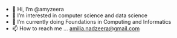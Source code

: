 - 👋 Hi, I’m @amyzeera
- 👀 I’m interested in computer science and data science
- 🌱 I’m currently doing Foundations in Computing and Informatics
- 📫 How to reach me ... amilia.nadzeera@gmail.com

<!---
amyzeera/amyzeera is a ✨ special ✨ repository because its `README.md` (this file) appears on your GitHub profile.
You can click the Preview link to take a look at your changes.
--->
